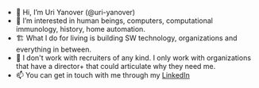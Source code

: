 - 👋 Hi, I’m Uri Yanover (@uri-yanover)
- 👀 I’m interested in human beings, computers, computational immunology, history, home automation.
- 🏗️ What I do for living is building SW technology, organizations and everything in between.
- 🚫 I don't work with recruiters of any kind. I only work with organizations that have a director+ that could articulate why they need me.
- 📫 You can get in touch with me through my [LinkedIn](https://www.linkedin.com/in/uri-yanover/)
